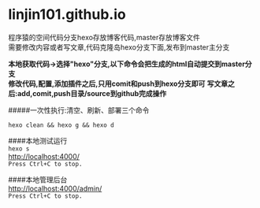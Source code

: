# linjin101.github.io  

程序猿的空间代码分支hexo存放博客代码,master存放博客文件  
需要修改内容或者写文章,代码克隆岛hexo分支下面,发布到master主分支  

**本地获取代码->选择"hexo"分支,以下命令会把生成的html自动提交到master分支**  
**修改代码,配置,添加插件之后,只用comit和push到hexo分支即可**
**写文章之后:add,comit,push目录/source到github完成操作**

#####一次性执行:清空、刷新、部署三个命令  

``hexo clean && hexo g && hexo d``

####本地测试运行  
``` hexo s  ```  
[http://localhost:4000/](http://localhost:4000/)  
```Press Ctrl+C to stop.  ```  

####本地管理后台  
[http://localhost:4000/admin/](http://localhost:4000/admin/)  
```Press Ctrl+C to stop.  ```  
